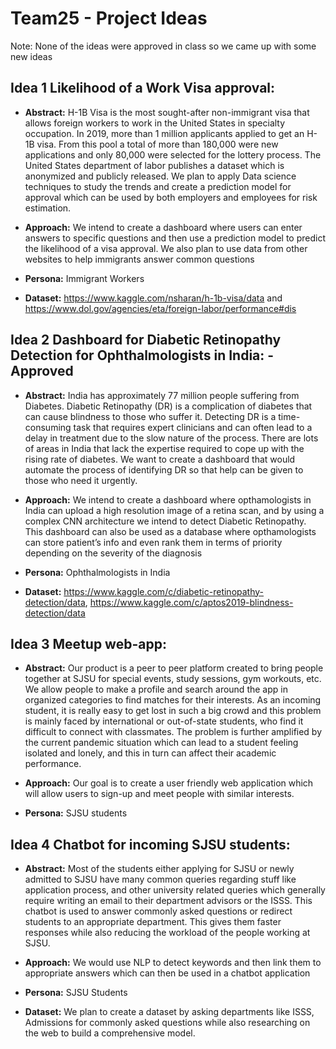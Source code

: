 # Team25 - Project Ideas

Note: None of the ideas were approved in class so we came up with some new ideas

## Idea 1 Likelihood of a Work Visa approval:

* **Abstract:** H-1B Visa is the most sought-after non-immigrant visa that allows foreign workers to work in the United States in specialty occupation. In 2019, more than 1 million applicants applied to get an H-1B visa. From this pool a total of  more than 180,000 were new applications and only 80,000 were selected for the lottery process. The United States department of labor publishes a dataset which is anonymized and publicly released. We plan to apply Data science techniques to study the trends and create a prediction model for approval which can be used by both employers and employees for risk estimation. 

* **Approach:** We intend to create a dashboard where users can enter answers to specific questions and then use a prediction model to predict the likelihood of a visa approval. We also plan to use data from other websites to help immigrants answer common questions

* **Persona:** Immigrant Workers

* **Dataset:** https://www.kaggle.com/nsharan/h-1b-visa/data and https://www.dol.gov/agencies/eta/foreign-labor/performance#dis 


## Idea 2 Dashboard for Diabetic Retinopathy Detection for Ophthalmologists in India: - Approved

* **Abstract:** India has approximately 77 million people suffering from Diabetes. Diabetic Retinopathy (DR) is a complication of diabetes that can cause blindness to those who suffer it. Detecting DR is a time-consuming task that requires expert clinicians and can often lead to a delay in treatment due to the slow nature of the process. There are lots of areas in India that lack the expertise required to cope up with the rising rate of diabetes. We want to create a dashboard that would automate the process of identifying DR so that help can be given to those who need it urgently.   	 	

* **Approach:** We intend to create a dashboard where opthamologists in India can upload a high resolution image of a retina scan, and by using a complex CNN architecture we intend to detect Diabetic Retinopathy. This dashboard can also be used as a database where opthamologists can store patient’s info and even rank them in terms of priority depending on the severity of the diagnosis

* **Persona:** Ophthalmologists in India

* **Dataset:** https://www.kaggle.com/c/diabetic-retinopathy-detection/data, https://www.kaggle.com/c/aptos2019-blindness-detection/data  


## Idea 3 Meetup web-app: 

* **Abstract:** Our product is a peer to peer platform created to bring people together at SJSU for special events, study sessions, gym workouts, etc. We allow people to make a profile and search around the app in organized categories to find matches for their interests. 
As an incoming student, it is really easy to get lost in such a big crowd and this problem is mainly faced by international or out-of-state students, who find it difficult to connect with classmates. The problem is further amplified by the current pandemic situation which can lead to a student feeling isolated and lonely, and this in turn can affect their academic performance. 

* **Approach:** Our goal is to create a user friendly web application which will allow users to sign-up and meet people with similar interests. 

* **Persona:** SJSU students


## Idea 4 Chatbot for incoming SJSU students:

* **Abstract:**  Most of the students either applying for SJSU or newly admitted to SJSU have many common queries regarding stuff like application process, and other university related queries which generally require writing an email to their department advisors or the ISSS. This chatbot is used to answer commonly asked questions or redirect students to an appropriate department. This gives them faster responses while also reducing the workload of the people working at SJSU. 

* **Approach:** We would use NLP to detect keywords and then link them to appropriate answers which can then be used in a chatbot application

* **Persona:** SJSU Students

* **Dataset:** We plan to create a dataset by asking departments like ISSS, Admissions for commonly asked questions while also researching on the web to build a comprehensive model.


